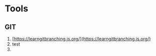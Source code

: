 # Tools

## GIT

1.  [https://learngitbranching.js.org/](https://learngitbranching.js.org/)
2.  test
3.  
